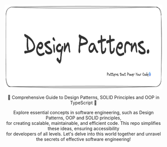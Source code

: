 <br>
<p align="center">
  <img src="./.github/banner.png" width="100%" height="270px" />
</p>

<p align="center">
  🔮 Comprehensive Guide to Design Patterns, SOLID Principles and OOP in TypeScript 🔮
</p>
<p align="center">
Explore essential concepts in software engineering, such as Design Patterns, OOP and SOLID principles, <br/> for creating scalable, maintainable, and efficient code. This repo simplifies these ideas, ensuring accessibility <br/>  for developers of all levels. Let's delve into this world together and unravel the secrets of effective software engineering!
</p>
